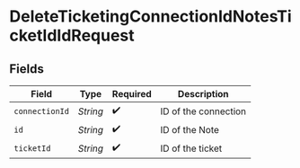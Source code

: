 # DeleteTicketingConnectionIdNotesTicketIdIdRequest


## Fields

| Field                | Type                 | Required             | Description          |
| -------------------- | -------------------- | -------------------- | -------------------- |
| `connectionId`       | *String*             | :heavy_check_mark:   | ID of the connection |
| `id`                 | *String*             | :heavy_check_mark:   | ID of the Note       |
| `ticketId`           | *String*             | :heavy_check_mark:   | ID of the ticket     |